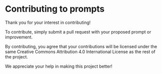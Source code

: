 # Contributing to prompts

Thank you for your interest in contributing!

To contribute, simply submit a pull request with your proposed prompt or improvement.

By contributing, you agree that your contributions will be licensed under the same Creative Commons Attribution 4.0 International License as the rest of the project.

We appreciate your help in making this project better!

